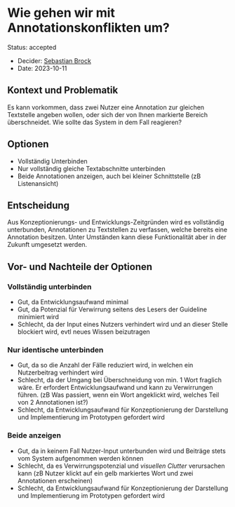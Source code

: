 # Wie gehen wir mit Annotationskonflikten um?
Status: accepted
* Decider: [Sebastian Brock](https://github.com/sebastianbroc)
* Date: 2023-10-11

## Kontext und Problematik
Es kann vorkommen, dass zwei Nutzer eine Annotation zur gleichen Textstelle angeben wollen, oder sich der von Ihnen markierte Bereich überschneidet. Wie sollte das System in dem Fall reagieren?

## Optionen
* Vollständig Unterbinden
* Nur vollständig gleiche Textabschnitte unterbinden
* Beide Annotationen anzeigen, auch bei kleiner Schnittstelle (zB Listenansicht)

## Entscheidung
Aus Konzeptionierungs- und Entwicklungs-Zeitgründen wird es vollständig unterbunden, Annotationen zu Textstellen zu verfassen, welche bereits eine Annotation besitzen. 
Unter Umständen kann diese Funktionalität aber in der Zukunft umgesetzt werden.

## Vor- und Nachteile der Optionen

### Vollständig unterbinden
* Gut, da Entwicklungsaufwand minimal
* Gut, da Potenzial für Verwirrung seitens des Lesers der Guideline minimiert wird
* Schlecht, da der Input eines Nutzers verhindert wird und an dieser Stelle blockiert wird, evtl neues Wissen beizutragen

### Nur identische unterbinden
* Gut, da so die Anzahl der Fälle reduziert wird, in welchen ein Nutzerbeitrag verhindert wird 
* Schlecht, da der Umgang bei Überschneidung von min. 1 Wort fraglich wäre. Er erfordert Entwicklungsaufwand und kann zu Verwirrungen führen. (zB Was passiert, wenn ein Wort angeklickt wird, welches Teil von 2 Annotationen ist?)
* Schlecht, da Entwicklungsaufwand für Konzeptionierung der Darstellung und Implementierung im Prototypen gefordert wird

### Beide anzeigen
* Gut, da in keinem Fall Nutzer-Input unterbunden wird und Beiträge stets vom System aufgenommen werden können
* Schlecht, da es Verwirrungspotenzial und <i>visuellen Clutter</i> verursachen kann (zB Nutzer klickt auf ein gelb markiertes Wort und zwei Annotationen erscheinen)
* Schlecht, da Entwicklungsaufwand für Konzeptionierung der Darstellung und Implementierung im Prototypen gefordert wird
